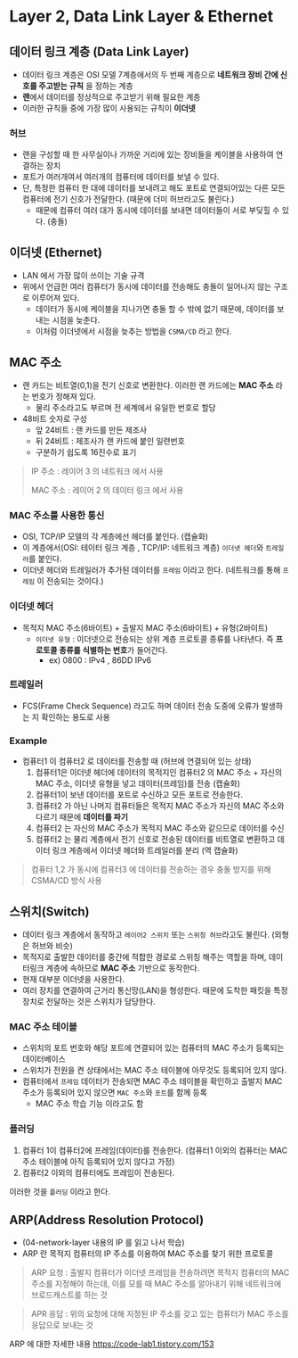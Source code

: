 # Layer 2, Data Link Layer & Ethernet

## 데이터 링크 계층 (Data Link Layer)
- 데이터 링크 계층은 OSI 모델 7계층에서의 두 번째 계층으로 **네트워크 장비 간에 신호를 주고받는 규칙** 을 정하는 계층
- **랜**에서 데이터를 정상적으로 주고받기 위해 필요한 계층
- 이러한 규칙들 중에 가장 많이 사용되는 규칙이 **이더넷**

### 허브
- 랜을 구성할 때 한 사무실이나 가까운 거리에 있는 장비들을 케이블을 사용하여 연결하는 장치
- 포트가 여러개여서 여러개의 컴퓨터에 데이터를 보낼 수 있다.
- 단, 특정한 컴퓨터 한 대에 데이터를 보내려고 해도 포트로 연결되어있는 다른 모든 컴퓨터에 전기 신호가 전달한다. (때문에 더미 허브라고도 불린다.)
  - 때문에 컴퓨터 여러 대가 동시에 데이터를 보내면 데이터들이 서로 부딪힐 수 있다. (충돌)

## 이더넷 (Ethernet)
- LAN 에서 가장 많이 쓰이는 기술 규격
- 위에서 언급한 여러 컴퓨터가 동시에 데이터를 전송해도 충돌이 일어나지 않는 구조로 이루어져 있다.
  - 데이터가 동시에 케이블을 지나가면 충돌 할 수 밖에 없기 때문에, 데이터를 보내는 시점을 늦춘다.
  - 이처럼 이더넷에서 시점을 늦추는 방법을 `CSMA/CD` 라고 한다. 

## MAC 주소
- 랜 카드는 비트열(0,1)을 전기 신호로 변환한다. 이러한 랜 카드에는 **MAC 주소** 라는 번호가 정해져 있다.
  - 물리 주소라고도 부르며 전 세계에서 유일한 번호로 할당
- 48비트 숫자로 구성
  - 앞 24비트 : 랜 카드를 만든 제조사
  - 뒤 24비트 : 제조사가 랜 카드에 붙인 일련번호
  - 구분하기 쉽도록 16진수로 표기
> IP 주소 : 레이어 3 의 네트워크 에서 사용
> 
> MAC 주소 : 레이어 2 의 데이터 링크 에서 사용

### MAC 주소를 사용한 통신
- OSI, TCP/IP 모델의 각 계층에선 헤더를 붙인다. (캡슐화)
- 이 계층에서(OSI: 테이터 링크 계층 , TCP/IP: 네트워크 계층) `이더넷 헤더`와 `트레일러`를 붙인다.
- 이더넷 헤더와 트레일러가 추가된 데이터를 `프레임` 이라고 한다. (네트워크를 통해 `프레임` 이 전송되는 것이다.)

### 이더넷 헤더
- 목적지 MAC 주소(6바이트) + 출발지 MAC 주소(6바이트) + 유형(2바이트)
  - `이더넷 유형` : 이더넷으로 전송되는 상위 계층 프로토콜 종류를 나타낸다. 즉 **프로토콜 종류를 식별하는 번호**가 들어간다.
    - ex) 0800 : IPv4 , 86DD IPv6

### 트레일러
- FCS(Frame Check Sequence) 라고도 하며 데이터 전송 도중에 오류가 발생하는 지 확인하는 용도로 사용

### Example
- 컴퓨터1 이 컴퓨터2 로 데이터를 전송할 때 (허브에 연결되어 있는 상태)
    1. 컴퓨터1은 이더넷 헤더에 데이터의 목적지인 컴퓨터2 의 MAC 주소 + 자신의 MAC 주소, 이더넷 유형을 넣고 데이터(프레임)를 전송 (캡슐화)
    2. 컴퓨터1이 보낸 데이터를 포트로 수신하고 모든 포트로 전송한다.
    3. 컴퓨터2 가 아닌 나머지 컴퓨터들은 목적지 MAC 주소가 자신의 MAC 주소와 다르기 때문에 **데이터를 파기**
    4. 컴퓨터2 는 자신의 MAC 주소가 목적지 MAC 주소와 같으므로 데이터를 수신
    5. 컴퓨터2 는 물리 계층에서 전기 신호로 전송된 데이터를 비트열로 변환하고 데이터 링크 계층에서 이더넷 헤더와 트레일러를 분리 (역 캡슐화)
> 컴퓨터 1,2 가 동시에 컴퓨터3 에 데이터를 전송하는 경우 충돌 방지를 위해 CSMA/CD 방식 사용


## 스위치(Switch)
- 데이터 링크 계층에서 동작하고 `레이어2 스위치` 또는 `스위칭 허브`라고도 불린다. (외형은 허브와 비슷)
- 목적지로 출발한 데이터를 중간에 적합한 경로로 스위칭 해주는 역할을 하며, 데이터링크 계층에 속하므로 **MAC 주소** 기반으로 동작한다.
- 현재 대부분 이더넷을 사용한다.
- 여러 장치를 연결하여 근거리 통신망(LAN)을 형성한다. 때문에 도착한 패킷을 특정 장치로 전달하는 것은 스위치가 담당한다.

### MAC 주소 테이블
- 스위치의 포트 번호와 해당 포트에 연결되어 있는 컴퓨터의 MAC 주소가 등록되는 데이터베이스
- 스위치가 전원을 켠 상태에서는 MAC 주소 테이블에 아무것도 등록되어 있지 않다.
- 컴퓨터에서 `프레임` 데이터가 전송되면 MAC 주소 테이블을 확인하고 출발지 MAC 주소가 등록되어 있지 않으면 `MAC 주소`와 `포트`를 함께 등록
  - MAC 주소 학습 기능 이라고도 함

### 플러딩
 1. 컴퓨터 1이 컴퓨터2에 프레임(데이터)를 전송한다. (컴퓨터1 이외의 컴퓨터는 MAC 주소 테이블에 아직 등록되어 있지 않다고 가정)
 2. 컴퓨터2 이외의 컴퓨터에도 프레임이 전송된다.

이러한 것을 `플러딩` 이라고 한다.


## ARP(Address Resolution Protocol)
- (04-network-layer 내용의 IP 를 읽고 나서 학습)
- ARP 란 목적지 컴퓨터의 IP 주소를 이용하여 MAC 주소를 찾기 위한 프로토콜
> ARP 요청 : 출발지 컴퓨터가 이더넷 프레임을 전송하려면 목적지 컴퓨터의 MAC 주소를 지정해야 하는데, 이를 모를 때 MAC 주소를 알아내기 위해 네트워크에 브로드캐스트를 하는 것

> APR 응답 : 위의 요청에 대해 지정된 IP 주소를 갖고 있는 컴퓨터가 MAC 주소를 응답으로 보내는 것

ARP 에 대한 자세한 내용 https://code-lab1.tistory.com/153